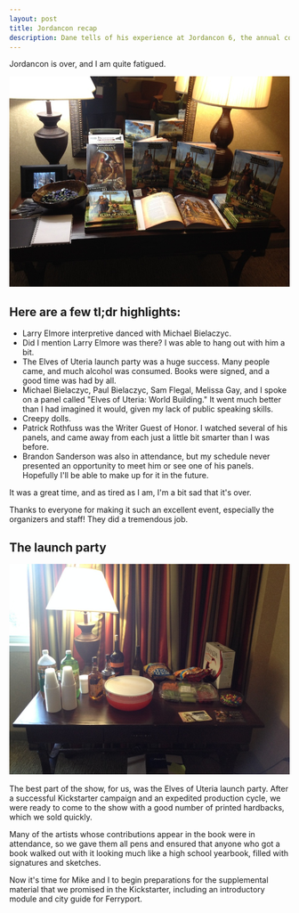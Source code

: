 ```yaml
---
layout: post
title: Jordancon recap
description: Dane tells of his experience at Jordancon 6, the annual convention honoring the work of Robert Jordan. Read all about the panel and Elves of Uteria launch party.
---
```


Jordancon is over, and I am quite fatigued.

<img src="/media/blog-images/elves-of-uteria-showcase.jpg" alt="Elves of Uteria showcase">

## Here are a few tl;dr highlights:

* Larry Elmore interpretive danced with Michael Bielaczyc.
* Did I mention Larry Elmore was there? I was able to hang out with him a bit.
* The Elves of Uteria launch party was a huge success. Many people came, and much alcohol was consumed. Books were signed, and a good time was had by all.
* Michael Bielaczyc, Paul Bielaczyc, Sam Flegal, Melissa Gay, and I spoke on a panel called "Elves of Uteria: World Building." It went much better than I had imagined it would, given my lack of public speaking skills.
* Creepy dolls.
* Patrick Rothfuss was the Writer Guest of Honor. I watched several of his panels, and came away from each just a little bit smarter than I was before.
* Brandon Sanderson was also in attendance, but my schedule never presented an opportunity to meet him or see one of his panels. Hopefully I'll be able to make up for it in the future.

It was a great time, and as tired as I am, I'm a bit sad that it's over.

Thanks to everyone for making it such an excellent event, especially the organizers and staff! They did a tremendous job.

## The launch party

<img src="/media/blog-images/elves-of-uteria-launch-party.jpg" alt="Elves of Uteria Launch Party">

The best part of the show, for us, was the Elves of Uteria launch party. After a successful Kickstarter campaign and an expedited production cycle, we were ready to come to the show with a good number of printed hardbacks, which we sold quickly.

Many of the artists whose contributions appear in the book were in attendance, so we gave them all pens and ensured that anyone who got a book walked out with it looking much like a high school yearbook, filled with signatures and sketches.

Now it's time for Mike and I to begin preparations for the supplemental material that we promised in the Kickstarter, including an introductory module and city guide for Ferryport.
